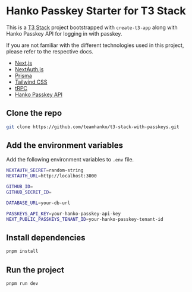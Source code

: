 # Hanko Passkey Starter for T3 Stack

This is a [T3 Stack](https://create.t3.gg/) project bootstrapped with `create-t3-app` along with Hanko Passkey API for logging in with passkey.


If you are not familiar with the different technologies used in this project, please refer to the respective docs.

- [Next.js](https://nextjs.org)
- [NextAuth.js](https://next-auth.js.org)
- [Prisma](https://prisma.io)
- [Tailwind CSS](https://tailwindcss.com)
- [tRPC](https://trpc.io)
- [Hanko Passkey API](https://www.hanko.io/features/hanko-passkey-api)

## Clone the repo

```bash
git clone https://github.com/teamhanko/t3-stack-with-passkeys.git
```

## Add the environment variables

Add the following environment variables to `.env` file.

```sh
NEXTAUTH_SECRET=random-string
NEXTAUTH_URL=http://localhost:3000

GITHUB_ID=
GITHUB_SECRET_ID=

DATABASE_URL=your-db-url

PASSKEYS_API_KEY=your-hanko-passkey-api-key
NEXT_PUBLIC_PASSKEYS_TENANT_ID=your-hanko-passkey-tenant-id
```

## Install dependencies

```bash
pnpm install
```

## Run the project

```bash
pnpm run dev
```




